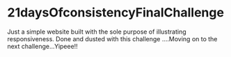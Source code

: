 # 21daysOfconsistencyFinalChallenge
Just a simple website built with the sole purpose of illustrating responsiveness.
Done and dusted with this challenge ....Moving on to the next challenge...Yipeee!!
